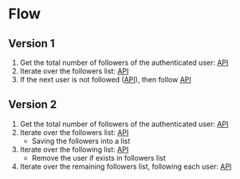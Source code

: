 # Flow

## Version 1
1. Get the total number of followers of the authenticated user: [API](https://docs.github.com/en/rest/users/users?apiVersion=2022-11-28#get-the-authenticated-user)
2. Iterate over the followers list: [API](https://docs.github.com/en/rest/users/followers?apiVersion=2022-11-28#list-followers-of-the-authenticated-user)
3. If the next user is not followed ([API](https://docs.github.com/en/rest/users/followers?apiVersion=2022-11-28#check-if-a-person-is-followed-by-the-authenticated-user)), then follow [API](https://docs.github.com/en/rest/users/followers?apiVersion=2022-11-28#follow-a-user)

## Version 2

1. Get the total number of followers of the authenticated user: [API](https://docs.github.com/en/rest/users/users?apiVersion=2022-11-28#get-the-authenticated-user)
2. Iterate over the followers list: [API](https://docs.github.com/en/rest/users/followers?apiVersion=2022-11-28#list-followers-of-the-authenticated-user)
    - Saving the followers into a list
3. Iterate over the following list: [API](https://docs.github.com/en/rest/users/followers?apiVersion=2022-11-28#list-the-people-the-authenticated-user-follows)
    - Remove the user if exists in followers list
4. Iterate over the remaining followers list, following each user: [API](https://docs.github.com/en/rest/users/followers?apiVersion=2022-11-28#follow-a-user)

